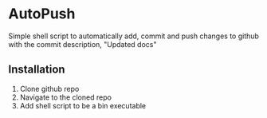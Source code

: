 # AutoPush

Simple shell script to automatically add, commit and push changes to github with the commit description, "Updated docs"

## Installation

1. Clone github repo
2. Navigate to the cloned repo 
3. Add shell script to be a bin executable